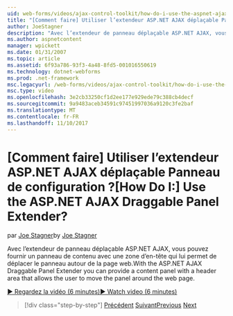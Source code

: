 ```yaml
---
uid: web-forms/videos/ajax-control-toolkit/how-do-i-use-the-aspnet-ajax-draggable-panel-extender
title: "[Comment faire] Utiliser l’extendeur ASP.NET AJAX déplaçable Panneau de configuration ? | Microsoft Docs"
author: JoeStagner
description: "Avec l’extendeur de panneau déplaçable ASP.NET AJAX, vous pouvez fournir un panneau de contenu avec une zone d’en-tête qui lui permet de déplacer le panneau autour de la page web."
ms.author: aspnetcontent
manager: wpickett
ms.date: 01/31/2007
ms.topic: article
ms.assetid: 6f93a786-93f3-4a48-8fd5-001016550619
ms.technology: dotnet-webforms
ms.prod: .net-framework
msc.legacyurl: /web-forms/videos/ajax-control-toolkit/how-do-i-use-the-aspnet-ajax-draggable-panel-extender
msc.type: video
ms.openlocfilehash: 3e2cb33250cf1d2ee177e929ede79c388cb4decf
ms.sourcegitcommit: 9a9483aceb34591c97451997036a9120c3fe2baf
ms.translationtype: MT
ms.contentlocale: fr-FR
ms.lasthandoff: 11/10/2017
---
```

<a name="how-do-i-use-the-aspnet-ajax-draggable-panel-extender"></a><span data-ttu-id="d82b4-104">[Comment faire] Utiliser l’extendeur ASP.NET AJAX déplaçable Panneau de configuration ?</span><span class="sxs-lookup"><span data-stu-id="d82b4-104">[How Do I:] Use the ASP.NET AJAX Draggable Panel Extender?</span></span>
====================
<span data-ttu-id="d82b4-105">par [Joe Stagner](https://github.com/JoeStagner)</span><span class="sxs-lookup"><span data-stu-id="d82b4-105">by [Joe Stagner](https://github.com/JoeStagner)</span></span>

<span data-ttu-id="d82b4-106">Avec l’extendeur de panneau déplaçable ASP.NET AJAX, vous pouvez fournir un panneau de contenu avec une zone d’en-tête qui lui permet de déplacer le panneau autour de la page web.</span><span class="sxs-lookup"><span data-stu-id="d82b4-106">With the ASP.NET AJAX Draggable Panel Extender you can provide a content panel with a header area that allows the user to move the panel around the web page.</span></span>

[<span data-ttu-id="d82b4-107">&#9654; Regardez la vidéo (6 minutes)</span><span class="sxs-lookup"><span data-stu-id="d82b4-107">&#9654; Watch video (6 minutes)</span></span>](https://channel9.msdn.com/Blogs/ASP-NET-Site-Videos/how-do-i-use-the-aspnet-ajax-draggable-panel-extender)

>[!div class="step-by-step"]
<span data-ttu-id="d82b4-108">[Précédent](how-do-i-use-the-aspnet-ajax-collapsable-panel-extender.md)
[Suivant](how-do-i-use-the-aspnet-ajax-dynamicpopulate-extender.md)</span><span class="sxs-lookup"><span data-stu-id="d82b4-108">[Previous](how-do-i-use-the-aspnet-ajax-collapsable-panel-extender.md)
[Next](how-do-i-use-the-aspnet-ajax-dynamicpopulate-extender.md)</span></span>
